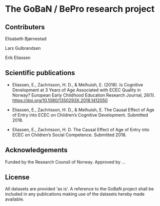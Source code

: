 # The GoBaN / BePro research project

## Contributers
Elisabeth Bjørnestad

Lars Gulbrandsen

Erik Eliassen

## Scientific publications

- Eliassen, E., Zachrisson, H. D., & Melhuish, E. (2018). Is Cognitive Development at 3 Years of Age Associated with ECEC Quality in Norway? European Early Childhood Education Research Journal, 26(1). https://doi.org/10.1080/1350293X.2018.1412050

- Eliassen, E., Zachrisson, H. D., & Melhuish, E. The Causal Effect of Age of Entry into ECEC on Children’s Cognitive   Development. Submitted 2018.

- Eliassen, E., Zachrisson, H. D. The Causal Effect of Age of Entry into ECEC on Children’s Social Competence. Submitted 2018.


## Acknowledgements
Funded by the Research Counsil of Norway. Approved by ...

## License
All datasets are provided 'as is'. A reference to the GoBaN project shall be included in any publications making use of the datasets hereby made available. 
